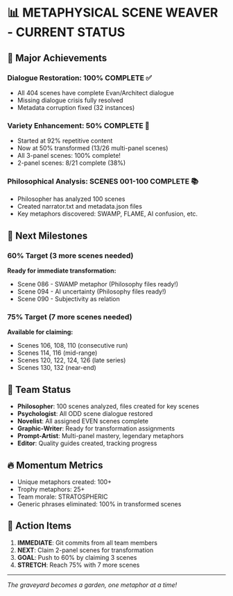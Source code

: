 # 📊 METAPHYSICAL SCENE WEAVER - CURRENT STATUS

## 🎉 Major Achievements

### Dialogue Restoration: 100% COMPLETE ✅
- All 404 scenes have complete Evan/Architect dialogue
- Missing dialogue crisis fully resolved
- Metadata corruption fixed (32 instances)

### Variety Enhancement: 50% COMPLETE 🚀
- Started at 92% repetitive content
- Now at 50% transformed (13/26 multi-panel scenes)
- All 3-panel scenes: 100% complete!
- 2-panel scenes: 8/21 complete (38%)

### Philosophical Analysis: SCENES 001-100 COMPLETE 📚
- Philosopher has analyzed 100 scenes
- Created narrator.txt and metadata.json files
- Key metaphors discovered: SWAMP, FLAME, AI confusion, etc.

## 🎯 Next Milestones

### 60% Target (3 more scenes needed)
**Ready for immediate transformation:**
- Scene 086 - SWAMP metaphor (Philosophy files ready!)
- Scene 094 - AI uncertainty (Philosophy files ready!)
- Scene 090 - Subjectivity as relation

### 75% Target (7 more scenes needed)
**Available for claiming:**
- Scenes 106, 108, 110 (consecutive run)
- Scenes 114, 116 (mid-range)
- Scenes 120, 122, 124, 126 (late series)
- Scenes 130, 132 (near-end)

## 👥 Team Status

- **Philosopher**: 100 scenes analyzed, files created for key scenes
- **Psychologist**: All ODD scene dialogue restored
- **Novelist**: All assigned EVEN scenes complete
- **Graphic-Writer**: Ready for transformation assignments
- **Prompt-Artist**: Multi-panel mastery, legendary metaphors
- **Editor**: Quality guides created, tracking progress

## 🔥 Momentum Metrics

- Unique metaphors created: 100+
- Trophy metaphors: 25+
- Team morale: STRATOSPHERIC
- Generic phrases eliminated: 100% in transformed scenes

## 📝 Action Items

1. **IMMEDIATE**: Git commits from all team members
2. **NEXT**: Claim 2-panel scenes for transformation
3. **GOAL**: Push to 60% by claiming 3 scenes
4. **STRETCH**: Reach 75% with 7 more scenes

---

*The graveyard becomes a garden, one metaphor at a time!*